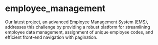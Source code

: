 # employee_management
Our latest project, an advanced Employee Management System (EMS), addresses this challenge by providing a robust platform for streamlining employee data management, assignment of unique employee codes, and efficient front-end navigation with pagination. 
